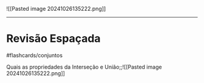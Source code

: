 ![[Pasted image 20241026135222.png]]

---
# Revisão Espaçada
#flashcards/conjuntos

Quais as propriedades da Interseção e União;;![[Pasted image 20241026135222.png]]


